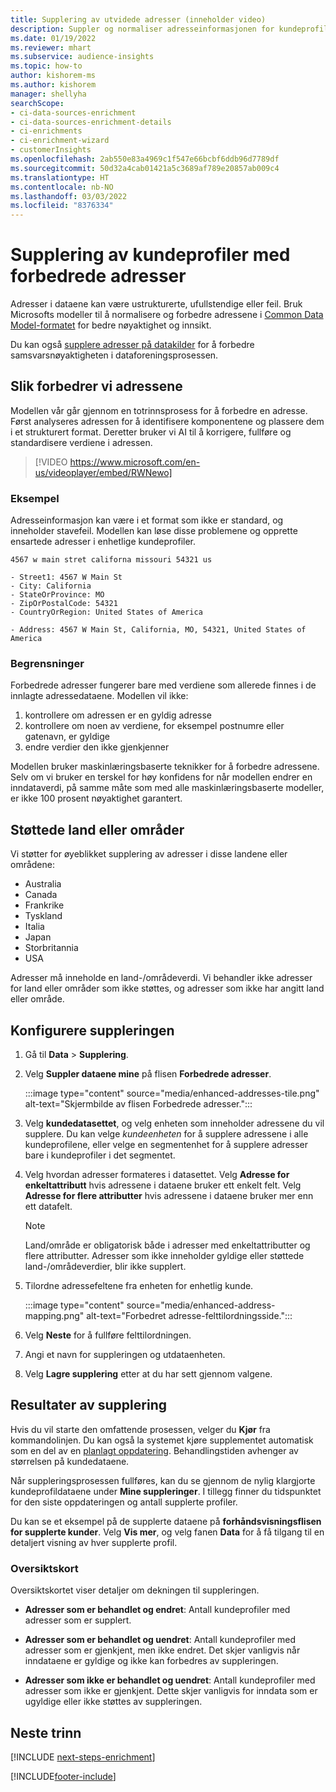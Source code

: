 ```yaml
---
title: Supplering av utvidede adresser (inneholder video)
description: Suppler og normaliser adresseinformasjonen for kundeprofiler med Microsofts modeller.
ms.date: 01/19/2022
ms.reviewer: mhart
ms.subservice: audience-insights
ms.topic: how-to
author: kishorem-ms
ms.author: kishorem
manager: shellyha
searchScope:
- ci-data-sources-enrichment
- ci-data-sources-enrichment-details
- ci-enrichments
- ci-enrichment-wizard
- customerInsights
ms.openlocfilehash: 2ab550e83a4969c1f547e66bcbf6ddb96d7789df
ms.sourcegitcommit: 50d32a4cab01421a5c3689af789e20857ab009c4
ms.translationtype: HT
ms.contentlocale: nb-NO
ms.lasthandoff: 03/03/2022
ms.locfileid: "8376334"
---
```

# <a name="enrichment-of-customer-profiles-with-enhanced-addresses"></a>Supplering av kundeprofiler med forbedrede adresser

Adresser i dataene kan være ustrukturerte, ufullstendige eller feil. Bruk Microsofts modeller til å normalisere og forbedre adressene i [Common Data Model-formatet](/common-data-model/schema/core/applicationcommon/address) for bedre nøyaktighet og innsikt.

Du kan også [supplere adresser på datakilder](data-sources-enrichment.md) for å forbedre samsvarsnøyaktigheten i dataforeningsprosessen. 

## <a name="how-we-enhance-addresses"></a>Slik forbedrer vi adressene

Modellen vår går gjennom en totrinnsprosess for å forbedre en adresse. Først analyseres adressen for å identifisere komponentene og plassere dem i et strukturert format. Deretter bruker vi AI til å korrigere, fullføre og standardisere verdiene i adressen.

> [!VIDEO https://www.microsoft.com/en-us/videoplayer/embed/RWNewo]

### <a name="example"></a>Eksempel

Adresseinformasjon kan være i et format som ikke er standard, og inneholder stavefeil. Modellen kan løse disse problemene og opprette ensartede adresser i enhetlige kundeprofiler.

```Input
4567 w main stret californa missouri 54321 us
```

```Output
- Street1: 4567 W Main St
- City: California
- StateOrProvince: MO
- ZipOrPostalCode: 54321
- CountryOrRegion: United States of America

- Address: 4567 W Main St, California, MO, 54321, United States of America
```

### <a name="limitations"></a>Begrensninger

Forbedrede adresser fungerer bare med verdiene som allerede finnes i de innlagte adressedataene. Modellen vil ikke: 

1. kontrollere om adressen er en gyldig adresse
2. kontrollere om noen av verdiene, for eksempel postnumre eller gatenavn, er gyldige
3. endre verdier den ikke gjenkjenner

Modellen bruker maskinlæringsbaserte teknikker for å forbedre adressene. Selv om vi bruker en terskel for høy konfidens for når modellen endrer en inndataverdi, på samme måte som med alle maskinlæringsbaserte modeller, er ikke 100 prosent nøyaktighet garantert.

## <a name="supported-countries-or-regions"></a>Støttede land eller områder

Vi støtter for øyeblikket supplering av adresser i disse landene eller områdene: 

- Australia
- Canada
- Frankrike
- Tyskland
- Italia
- Japan
- Storbritannia
- USA

Adresser må inneholde en land-/områdeverdi. Vi behandler ikke adresser for land eller områder som ikke støttes, og adresser som ikke har angitt land eller område.

## <a name="configure-the-enrichment"></a>Konfigurere suppleringen

1. Gå til **Data** > **Supplering**.

1. Velg **Suppler dataene mine** på flisen **Forbedrede adresser**.

   :::image type="content" source="media/enhanced-addresses-tile.png" alt-text="Skjermbilde av flisen Forbedrede adresser.":::

1. Velg **kundedatasettet**, og velg enheten som inneholder adressene du vil supplere. Du kan velge *kundeenheten* for å supplere adressene i alle kundeprofilene, eller velge en segmentenhet for å supplere adresser bare i kundeprofiler i det segmentet.

1. Velg hvordan adresser formateres i datasettet. Velg **Adresse for enkeltattributt** hvis adressene i dataene bruker ett enkelt felt. Velg **Adresse for flere attributter** hvis adressene i dataene bruker mer enn ett datafelt.

   > [!NOTE]
   > Land/område er obligatorisk både i adresser med enkeltattributter og flere attributter. Adresser som ikke inneholder gyldige eller støttede land-/områdeverdier, blir ikke supplert.

1.  Tilordne adressefeltene fra enheten for enhetlig kunde.

    :::image type="content" source="media/enhanced-address-mapping.png" alt-text="Forbedret adresse-felttilordningsside.":::

1. Velg **Neste** for å fullføre felttilordningen.

1. Angi et navn for suppleringen og utdataenheten.

1. Velg **Lagre supplering** etter at du har sett gjennom valgene.

## <a name="enrichment-results"></a>Resultater av supplering

Hvis du vil starte den omfattende prosessen, velger du **Kjør** fra kommandolinjen. Du kan også la systemet kjøre supplementet automatisk som en del av en [planlagt oppdatering](system.md#schedule-tab). Behandlingstiden avhenger av størrelsen på kundedataene.

Når suppleringsprosessen fullføres, kan du se gjennom de nylig klargjorte kundeprofildataene under **Mine suppleringer**. I tillegg finner du tidspunktet for den siste oppdateringen og antall supplerte profiler.

Du kan se et eksempel på de supplerte dataene på **forhåndsvisningsflisen for supplerte kunder**. Velg **Vis mer**, og velg fanen **Data** for å få tilgang til en detaljert visning av hver supplerte profil.

### <a name="overview-card"></a>Oversiktskort

Oversiktskortet viser detaljer om dekningen til suppleringen. 

* **Adresser som er behandlet og endret**: Antall kundeprofiler med adresser som er supplert.

* **Adresser som er behandlet og uendret**: Antall kundeprofiler med adresser som er gjenkjent, men ikke endret. Det skjer vanligvis når inndataene er gyldige og ikke kan forbedres av suppleringen.

* **Adresser som ikke er behandlet og uendret**: Antall kundeprofiler med adresser som ikke er gjenkjent. Dette skjer vanligvis for inndata som er ugyldige eller ikke støttes av suppleringen.

## <a name="next-steps"></a>Neste trinn

[!INCLUDE [next-steps-enrichment](../includes/next-steps-enrichment.md)]

[!INCLUDE[footer-include](../includes/footer-banner.md)]
